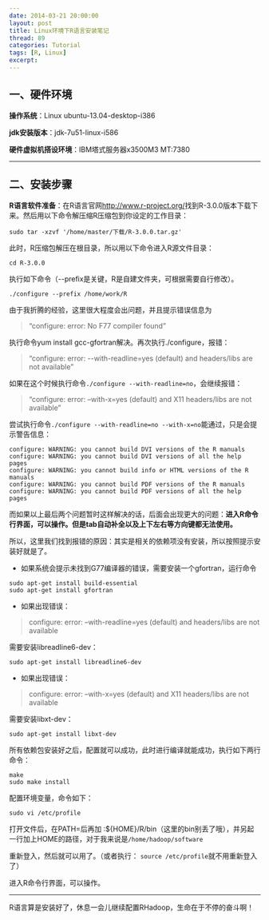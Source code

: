 ```yaml
---
date: 2014-03-21 20:00:00
layout: post
title: Linux环境下R语言安装笔记
thread: 89
categories: Tutorial
tags: [R, Linux]
excerpt: 
---
```


## 一、硬件环境

**操作系统**：Linux ubuntu-13.04-desktop-i386

**jdk安装版本**：jdk-7u51-linux-i586

**硬件虚拟机搭设环境**：IBM塔式服务器x3500M3 MT:7380

----

## 二、安装步骤

**R语言软件准备**：在R语言官网<http://www.r-project.org/>找到R-3.0.0版本下载下来。然后用以下命令解压缩R压缩包到你设定的工作目录：

```
sudo tar -xzvf '/home/master/下载/R-3.0.0.tar.gz'
```

此时，R压缩包解压在根目录，所以用以下命令进入R源文件目录：

```
cd R-3.0.0
```

执行如下命令（--prefix是关键，R是自建文件夹，可根据需要自行修改）。

```
./configure --prefix /home/work/R
```

由于我折腾的经验，这里很大程度会出问题，并且提示错误信息为

>“configure: error: No F77 compiler found”

执行命令yum install gcc-gfortran解决。再次执行./configure，报错：

>“configure: error: --with-readline=yes (default) and headers/libs are not available”

如果在这个时候执行命令`./configure --with-readline=no`，会继续报错：

>“configure: error: –with-x=yes (default) and X11 headers/libs are not available”

尝试执行命令`./configure --with-readline=no --with-x=no`能通过，只是会提示警告信息：

```
configure: WARNING: you cannot build DVI versions of the R manuals
configure: WARNING: you cannot build DVI versions of all the help pages
configure: WARNING: you cannot build info or HTML versions of the R manuals
configure: WARNING: you cannot build PDF versions of the R manuals
configure: WARNING: you cannot build PDF versions of all the help pages
```

而如果以上最后两个问题暂时这样解决的话，后面会出现更大的问题：**进入R命令行界面，可以操作。但是tab自动补全以及上下左右等方向键都无法使用。**

所以，这里我们找到报错的原因：其实是相关的依赖项没有安装，所以按照提示安装好就是了。

 * 如果系统会提示未找到G77编译器的错误，需要安装一个gfortran，运行命令

```
sudo apt-get install build-essential
sudo apt-get install gfortran
```

 * 如果出现错误：
 
>configure: error: –with-readline=yes (default) and headers/libs are not available

需要安装libreadline6-dev：

```
sudo apt-get install libreadline6-dev
```

* 如果出现错误：

>configure: error: –with-x=yes (default) and X11 headers/libs are not available

需要安装libxt-dev：

```
sudo apt-get install libxt-dev
```

所有依赖包安装好之后，配置就可以成功，此时进行编译就能成功，执行如下两行命令：

```
make
sudo make install
```

配置环境变量，命令如下：

```
sudo vi /etc/profile
```

打开文件后，在PATH=后再加 :${HOME}/R/bin（这里的bin别丢了哦），并另起一行加上HOME的路径，对于我来说是`/home/hadoop/software`


重新登入，然后就可以用了。（或者执行： `source /etc/profile`就不用重新登入了）

进入R命令行界面，可以操作。

----

R语言算是安装好了，休息一会儿继续配置RHadoop，生命在于不停的奋斗啊！